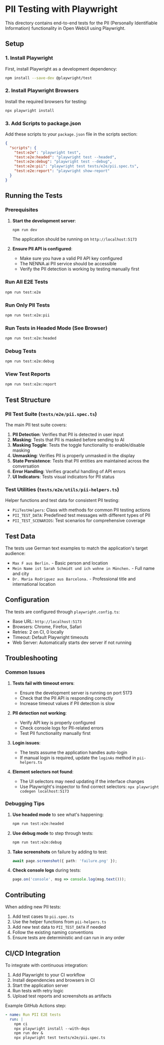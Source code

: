 # PII Testing with Playwright

This directory contains end-to-end tests for the PII (Personally Identifiable Information) functionality in Open WebUI using Playwright.

## Setup

### 1. Install Playwright

First, install Playwright as a development dependency:

```bash
npm install --save-dev @playwright/test
```

### 2. Install Playwright Browsers

Install the required browsers for testing:

```bash
npx playwright install
```

### 3. Add Scripts to package.json

Add these scripts to your `package.json` file in the scripts section:

```json
{
  "scripts": {
    "test:e2e": "playwright test",
    "test:e2e:headed": "playwright test --headed",
    "test:e2e:debug": "playwright test --debug",
    "test:e2e:pii": "playwright test tests/e2e/pii.spec.ts",
    "test:e2e:report": "playwright show-report"
  }
}
```

## Running the Tests

### Prerequisites

1. **Start the development server**:
   ```bash
   npm run dev
   ```
   The application should be running on `http://localhost:5173`

2. **Ensure PII API is configured**:
   - Make sure you have a valid PII API key configured
   - The NENNA.ai PII service should be accessible
   - Verify the PII detection is working by testing manually first

### Run All E2E Tests

```bash
npm run test:e2e
```

### Run Only PII Tests

```bash
npm run test:e2e:pii
```

### Run Tests in Headed Mode (See Browser)

```bash
npm run test:e2e:headed
```

### Debug Tests

```bash
npm run test:e2e:debug
```

### View Test Reports

```bash
npm run test:e2e:report
```

## Test Structure

### PII Test Suite (`tests/e2e/pii.spec.ts`)

The main PII test suite covers:

1. **PII Detection**: Verifies that PII is detected in user input
2. **Masking**: Tests that PII is masked before sending to AI
3. **Masking Toggle**: Tests the toggle functionality to enable/disable masking
4. **Unmasking**: Verifies PII is properly unmasked in the display
5. **State Persistence**: Tests that PII entities are maintained across the conversation
6. **Error Handling**: Verifies graceful handling of API errors
7. **UI Indicators**: Tests visual indicators for PII status

### Test Utilities (`tests/e2e/utils/pii-helpers.ts`)

Helper functions and test data for consistent PII testing:

- `PiiTestHelpers`: Class with methods for common PII testing actions
- `PII_TEST_DATA`: Predefined test messages with different types of PII
- `PII_TEST_SCENARIOS`: Test scenarios for comprehensive coverage

## Test Data

The tests use German text examples to match the application's target audience:

- `Max F aus Berlin.` - Basic person and location
- `Mein Name ist Sarah Schmidt und ich wohne in München.` - Full name and city
- `Dr. Maria Rodriguez aus Barcelona.` - Professional title and international location

## Configuration

The tests are configured through `playwright.config.ts`:

- Base URL: `http://localhost:5173`
- Browsers: Chrome, Firefox, Safari
- Retries: 2 on CI, 0 locally
- Timeout: Default Playwright timeouts
- Web Server: Automatically starts dev server if not running

## Troubleshooting

### Common Issues

1. **Tests fail with timeout errors**:
   - Ensure the development server is running on port 5173
   - Check that the PII API is responding correctly
   - Increase timeout values if PII detection is slow

2. **PII detection not working**:
   - Verify API key is properly configured
   - Check console logs for PII-related errors
   - Test PII functionality manually first

3. **Login issues**:
   - The tests assume the application handles auto-login
   - If manual login is required, update the `loginAs` method in `pii-helpers.ts`

4. **Element selectors not found**:
   - The UI selectors may need updating if the interface changes
   - Use Playwright's inspector to find correct selectors: `npx playwright codegen localhost:5173`

### Debugging Tips

1. **Use headed mode** to see what's happening:
   ```bash
   npm run test:e2e:headed
   ```

2. **Use debug mode** to step through tests:
   ```bash
   npm run test:e2e:debug
   ```

3. **Take screenshots** on failure by adding to test:
   ```typescript
   await page.screenshot({ path: 'failure.png' });
   ```

4. **Check console logs** during tests:
   ```typescript
   page.on('console', msg => console.log(msg.text()));
   ```

## Contributing

When adding new PII tests:

1. Add test cases to `pii.spec.ts`
2. Use the helper functions from `pii-helpers.ts`
3. Add new test data to `PII_TEST_DATA` if needed
4. Follow the existing naming conventions
5. Ensure tests are deterministic and can run in any order

## CI/CD Integration

To integrate with continuous integration:

1. Add Playwright to your CI workflow
2. Install dependencies and browsers in CI
3. Start the application server
4. Run tests with retry logic
5. Upload test reports and screenshots as artifacts

Example GitHub Actions step:
```yaml
- name: Run PII E2E tests
  run: |
    npm ci
    npx playwright install --with-deps
    npm run dev &
    npx playwright test tests/e2e/pii.spec.ts
```
